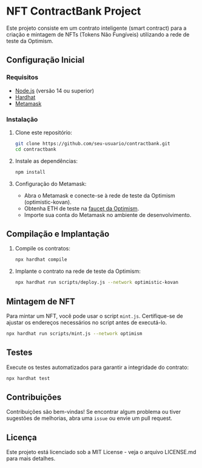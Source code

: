 # NFT ContractBank Project

Este projeto consiste em um contrato inteligente (smart contract) para a criação e mintagem de NFTs (Tokens Não Fungíveis) utilizando a rede de teste da Optimism.

## Configuração Inicial

### Requisitos

- [Node.js](https://nodejs.org/) (versão 14 ou superior)
- [Hardhat](https://hardhat.org/)
- [Metamask](https://metamask.io/)

### Instalação

1. Clone este repositório:

    ```bash
    git clone https://github.com/seu-usuario/contractbank.git
    cd contractbank
    ```

2. Instale as dependências:

    ```bash
    npm install
    ```

3. Configuração do Metamask:

    - Abra o Metamask e conecte-se à rede de teste da Optimism (optimistic-kovan).
    - Obtenha ETH de teste na [faucet da Optimism](https://gateway.optimism.io/kovan/faucet).
    - Importe sua conta do Metamask no ambiente de desenvolvimento.

## Compilação e Implantação

1. Compile os contratos:

    ```bash
    npx hardhat compile
    ```

2. Implante o contrato na rede de teste da Optimism:

    ```bash
    npx hardhat run scripts/deploy.js --network optimistic-kovan
    ```

## Mintagem de NFT

Para mintar um NFT, você pode usar o script `mint.js`. Certifique-se de ajustar os endereços necessários no script antes de executá-lo.

```bash
npx hardhat run scripts/mint.js --network optimism
```

## Testes

Execute os testes automatizados para garantir a integridade do contrato:

```bash
npx hardhat test
```

## Contribuições
Contribuições são bem-vindas! Se encontrar algum problema ou tiver sugestões de melhorias, abra uma `issue` ou envie um pull request.

## Licença
Este projeto está licenciado sob a MIT License - veja o arquivo LICENSE.md para mais detalhes.